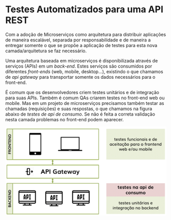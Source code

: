 # Testes Automatizados para uma API REST

Com a adoção de Microserviços como arquitetura para distribuir aplicações de maneira escalável, separada por responsabilidade e de maneira a entregar somente o que se propõe a aplicação de testes para esta nova camada/arquitetura se faz necessário.

Uma arquitetura baseada em microserviços é disponibilizada através de serviços (APIs) em um *back-end*. Estes serviços são consumidos por diferentes *front-ends* (web, mobile, desktop...), existindo o que chamamos de *api gateway* para transportar somente os dados necessários para o front-end.

É comum que os desenvolvedores criem testes unitários e de integração para suas APIs. Também é comum QAs criarem testes no front-end web ou mobile. Mas em um projeto de microserviços precisamos também testar as chamadas (requisições) e suas respostas, o que chamamos na figura abaixo de *testes de api de consumo*. Se não é feita a correta validação nesta camada problemas no front-end podem aparecer.

![big-picture-api-test](uploads/eeb1b582119dd968bd772b48a15e2995/big-picture-api-test.png)